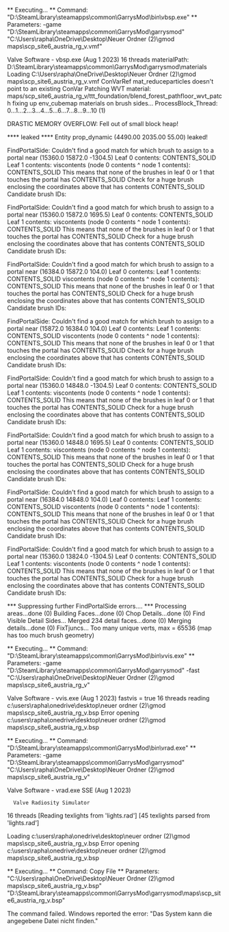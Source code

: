 
** Executing...
** Command: "D:\SteamLibrary\steamapps\common\GarrysMod\bin\vbsp.exe"
** Parameters: -game "D:\SteamLibrary\steamapps\common\GarrysMod\garrysmod" "C:\Users\rapha\OneDrive\Desktop\Neuer Ordner (2)\gmod maps\scp_site6_austria_rg_v.vmf"

Valve Software - vbsp.exe (Aug  1 2023)
16 threads
materialPath: D:\SteamLibrary\steamapps\common\GarrysMod\garrysmod\materials
Loading C:\Users\rapha\OneDrive\Desktop\Neuer Ordner (2)\gmod maps\scp_site6_austria_rg_v.vmf
ConVarRef mat_reduceparticles doesn't point to an existing ConVar
Patching WVT material: maps/scp_site6_austria_rg_v/ttt_foundation/blend_forest_pathfloor_wvt_patch
fixing up env_cubemap materials on brush sides...
ProcessBlock_Thread: 0...1...2...3...4...5...6...7...8...9...10 (1)


DRASTIC MEMORY OVERFLOW: Fell out of small block heap!


**** leaked ****
Entity prop_dynamic (4490.00 2035.00 55.00) leaked!

FindPortalSide: Couldn't find a good match for which brush to assign to a portal near (15360.0 15872.0 -1304.5)
Leaf 0 contents: CONTENTS_SOLID 
Leaf 1 contents: 
viscontents (node 0 contents ^ node 1 contents): CONTENTS_SOLID 
This means that none of the brushes in leaf 0 or 1 that touches the portal has CONTENTS_SOLID 
Check for a huge brush enclosing the coordinates above that has contents CONTENTS_SOLID 
Candidate brush IDs: 


FindPortalSide: Couldn't find a good match for which brush to assign to a portal near (15360.0 15872.0 1695.5)
Leaf 0 contents: CONTENTS_SOLID 
Leaf 1 contents: 
viscontents (node 0 contents ^ node 1 contents): CONTENTS_SOLID 
This means that none of the brushes in leaf 0 or 1 that touches the portal has CONTENTS_SOLID 
Check for a huge brush enclosing the coordinates above that has contents CONTENTS_SOLID 
Candidate brush IDs: 


FindPortalSide: Couldn't find a good match for which brush to assign to a portal near (16384.0 15872.0 104.0)
Leaf 0 contents: 
Leaf 1 contents: CONTENTS_SOLID 
viscontents (node 0 contents ^ node 1 contents): CONTENTS_SOLID 
This means that none of the brushes in leaf 0 or 1 that touches the portal has CONTENTS_SOLID 
Check for a huge brush enclosing the coordinates above that has contents CONTENTS_SOLID 
Candidate brush IDs: 


FindPortalSide: Couldn't find a good match for which brush to assign to a portal near (15872.0 16384.0 104.0)
Leaf 0 contents: 
Leaf 1 contents: CONTENTS_SOLID 
viscontents (node 0 contents ^ node 1 contents): CONTENTS_SOLID 
This means that none of the brushes in leaf 0 or 1 that touches the portal has CONTENTS_SOLID 
Check for a huge brush enclosing the coordinates above that has contents CONTENTS_SOLID 
Candidate brush IDs: 


FindPortalSide: Couldn't find a good match for which brush to assign to a portal near (15360.0 14848.0 -1304.5)
Leaf 0 contents: CONTENTS_SOLID 
Leaf 1 contents: 
viscontents (node 0 contents ^ node 1 contents): CONTENTS_SOLID 
This means that none of the brushes in leaf 0 or 1 that touches the portal has CONTENTS_SOLID 
Check for a huge brush enclosing the coordinates above that has contents CONTENTS_SOLID 
Candidate brush IDs: 


FindPortalSide: Couldn't find a good match for which brush to assign to a portal near (15360.0 14848.0 1695.5)
Leaf 0 contents: CONTENTS_SOLID 
Leaf 1 contents: 
viscontents (node 0 contents ^ node 1 contents): CONTENTS_SOLID 
This means that none of the brushes in leaf 0 or 1 that touches the portal has CONTENTS_SOLID 
Check for a huge brush enclosing the coordinates above that has contents CONTENTS_SOLID 
Candidate brush IDs: 


FindPortalSide: Couldn't find a good match for which brush to assign to a portal near (16384.0 14848.0 104.0)
Leaf 0 contents: 
Leaf 1 contents: CONTENTS_SOLID 
viscontents (node 0 contents ^ node 1 contents): CONTENTS_SOLID 
This means that none of the brushes in leaf 0 or 1 that touches the portal has CONTENTS_SOLID 
Check for a huge brush enclosing the coordinates above that has contents CONTENTS_SOLID 
Candidate brush IDs: 


FindPortalSide: Couldn't find a good match for which brush to assign to a portal near (15360.0 13824.0 -1304.5)
Leaf 0 contents: CONTENTS_SOLID 
Leaf 1 contents: 
viscontents (node 0 contents ^ node 1 contents): CONTENTS_SOLID 
This means that none of the brushes in leaf 0 or 1 that touches the portal has CONTENTS_SOLID 
Check for a huge brush enclosing the coordinates above that has contents CONTENTS_SOLID 
Candidate brush IDs: 

*** Suppressing further FindPortalSide errors.... ***
Processing areas...done (0)
Building Faces...done (0)
Chop Details...done (0)
Find Visible Detail Sides...
Merged 234 detail faces...done (0)
Merging details...done (0)
FixTjuncs...
Too many unique verts, max = 65536 (map has too much brush geometry)


** Executing...
** Command: "D:\SteamLibrary\steamapps\common\GarrysMod\bin\vvis.exe"
** Parameters: -game "D:\SteamLibrary\steamapps\common\GarrysMod\garrysmod" -fast "C:\Users\rapha\OneDrive\Desktop\Neuer Ordner (2)\gmod maps\scp_site6_austria_rg_v"

Valve Software - vvis.exe (Aug  1 2023)
fastvis = true
16 threads
reading c:\users\rapha\onedrive\desktop\neuer ordner (2)\gmod maps\scp_site6_austria_rg_v.bsp
Error opening c:\users\rapha\onedrive\desktop\neuer ordner (2)\gmod maps\scp_site6_austria_rg_v.bsp

** Executing...
** Command: "D:\SteamLibrary\steamapps\common\GarrysMod\bin\vrad.exe"
** Parameters:  -game "D:\SteamLibrary\steamapps\common\GarrysMod\garrysmod" "C:\Users\rapha\OneDrive\Desktop\Neuer Ordner (2)\gmod maps\scp_site6_austria_rg_v"

Valve Software - vrad.exe SSE (Aug  1 2023)

      Valve Radiosity Simulator     
16 threads
[Reading texlights from 'lights.rad']
[45 texlights parsed from 'lights.rad']

Loading c:\users\rapha\onedrive\desktop\neuer ordner (2)\gmod maps\scp_site6_austria_rg_v.bsp
Error opening c:\users\rapha\onedrive\desktop\neuer ordner (2)\gmod maps\scp_site6_austria_rg_v.bsp

** Executing...
** Command: Copy File
** Parameters: "C:\Users\rapha\OneDrive\Desktop\Neuer Ordner (2)\gmod maps\scp_site6_austria_rg_v.bsp" "D:\SteamLibrary\steamapps\common\GarrysMod\garrysmod\maps\scp_site6_austria_rg_v.bsp"

The command failed. Windows reported the error:
  "Das System kann die angegebene Datei nicht finden."
